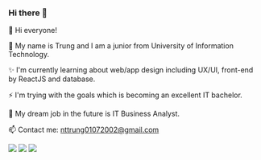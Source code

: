 ### Hi there 👋

<!--
**trunng/trunng** is a ✨ _special_ ✨ repository because its `README.md` (this file) appears on your GitHub profile.

Here are some ideas to get you started:

- 🔭 I’m currently working on ...
- 🌱 I’m currently learning ...
- 👯 I’m looking to collaborate on ...
- 🤔 I’m looking for help with ...
- 💬 Ask me about ...
- 📫 How to reach me: ...
- 😄 Pronouns: ...
- ⚡ Fun fact: ...
-->

👋 Hi everyone!

🔭 My name is Trung and I am a junior from University of Information Technology.

✨ I'm currently learning about web/app design including UX/UI, front-end by ReactJS and database.

⚡ I'm trying with the goals which is becoming an excellent IT bachelor.

🌱 My dream job in the future is IT Business Analyst.

📫 Contact me: nttrung01072002@gmail.com

![](http://github-profile-summary-cards.vercel.app/api/cards/stats?username=trunng&theme=github)
![](http://github-profile-summary-cards.vercel.app/api/cards/repos-per-language?username=trunng&theme=github)
![](http://github-profile-summary-cards.vercel.app/api/cards/profile-details?username=trunng&theme=github)
